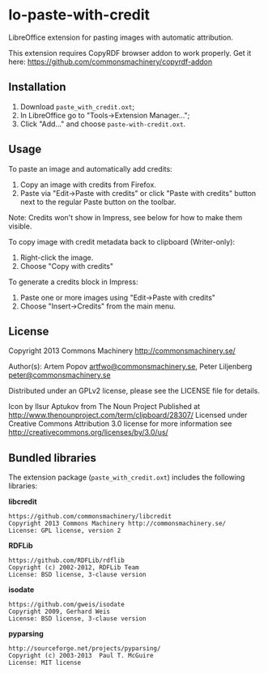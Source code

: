 lo-paste-with-credit
====================

LibreOffice extension for pasting images with automatic attribution.

This extension requires CopyRDF browser addon to work properly. Get it here:
https://github.com/commonsmachinery/copyrdf-addon

Installation
------------

1. Download `paste_with_credit.oxt`;
1. In LibreOffice go to "Tools->Extension Manager...";
2. Click "Add..."  and choose `paste-with-credit.oxt`.

Usage
-----

To paste an image and automatically add credits:

1. Copy an image with credits from Firefox.
2. Paste via "Edit->Paste with credits" or click "Paste with credits" button
   next to the regular Paste button on the toolbar.

Note: Credits won't show in Impress, see below for how to make them visible.

To copy image with credit metadata back to clipboard (Writer-only):

1. Right-click the image.
2. Choose "Copy with credits"

To generate a credits block in Impress:

1. Paste one or more images using "Edit->Paste with credits"
2. Choose "Insert->Credits" from the main menu.

License
-------

Copyright 2013 Commons Machinery http://commonsmachinery.se/

Author(s): Artem Popov <artfwo@commonsmachinery.se>,
           Peter Liljenberg <peter@commonsmachinery.se>

Distributed under an GPLv2 license, please see the LICENSE file for details.

Icon by Ilsur Aptukov from The Noun Project
Published at http://www.thenounproject.com/term/clipboard/28307/
Licensed under Creative Commons Attribution 3.0 license
for more information see http://creativecommons.org/licenses/by/3.0/us/


Bundled libraries
-----------------

The extension package (`paste_with_credit.oxt`) includes the following libraries:

**libcredit**

    https://github.com/commonsmachinery/libcredit
    Copyright 2013 Commons Machinery http://commonsmachinery.se/
    License: GPL license, version 2

**RDFLib**

    https://github.com/RDFLib/rdflib
    Copyright (c) 2002-2012, RDFLib Team
    License: BSD license, 3-clause version

**isodate**

    https://github.com/gweis/isodate
    Copyright 2009, Gerhard Weis
    License: BSD license, 3-clause version

**pyparsing**

    http://sourceforge.net/projects/pyparsing/
    Copyright (c) 2003-2013  Paul T. McGuire
    License: MIT license
